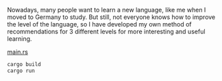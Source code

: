 Nowadays, many people want to learn a new language, like me when I moved to Germany to study. But still, not everyone knows how to improve the level of the language, so I have developed my own method of recommendations for 3 different levels for more interesting and useful learning.

[main.rs](src/main.rs)
```sh
cargo build
cargo run

